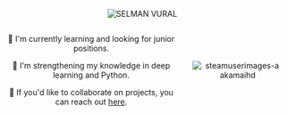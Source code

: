 <p align="center">
  <img src="https://github.com/user-attachments/assets/88cce844-c5e3-4ce7-ad37-7dc63a4651d0" alt="SELMAN VURAL">
</p>

<div align="center" style="display: flex; align-items: center; justify-content: space-between;">

  <div style="margin-right: 20px;">
    <p><strong>🔭</strong> I'm currently learning and looking for junior positions.</p>
    <p><strong>🌱</strong> I'm strengthening my knowledge in deep learning and Python.</p>
    <p><strong>💬</strong> If you'd like to collaborate on projects, you can reach out <a href="https://www.linkedin.com/in/selman-vural/">here</a>.</p>
  </div>

  <img src="https://github.com/user-attachments/assets/d2d4c792-8d10-40b9-92ba-4d8fac0169a5" alt="steamuserimages-a akamaihd" style="max-height: 150px;">

</div>
